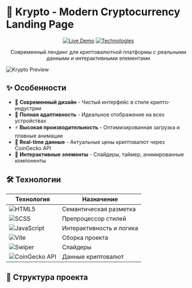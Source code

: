# 🚀 Krypto - Modern Cryptocurrency Landing Page

<div align="center">

[![Live Demo](https://img.shields.io/badge/Demo-Live-brightgreen?style=for-the-badge&logo=vercel)](https://krypto-landing.vercel.app)
[![Technologies](https://img.shields.io/badge/HTML-SCSS-JS-orange?style=for-the-badge&logo=javascript)](https://github.com/depst0r/krypto-landing)

Современный лендинг для криптовалютной платформы с реальными данными и интерактивными элементами

</div>

![Krypto Preview](https://via.placeholder.com/800x400/0D0D0D/FFFFFF?text=Krypto+-+Cryptocurrency+Landing+Page)

## ✨ Особенности

- 🎨 **Современный дизайн** - Чистый интерфейс в стиле крипто-индустрии
- 📱 **Полная адаптивность** - Идеальное отображение на всех устройствах
- ⚡ **Высокая производительность** - Оптимизированная загрузка и плавные анимации
- 🔄 **Real-time данные** - Актуальные цены криптовалют через CoinGecko API
- 🎯 **Интерактивные элементы** - Слайдеры, таймер, анимированные компоненты

## 🛠 Технологии

| Технология | Назначение |
|------------|------------|
| ![HTML5](https://img.shields.io/badge/HTML5-E34F26?style=flat-square&logo=html5&logoColor=white) | Семантическая разметка |
| ![SCSS](https://img.shields.io/badge/SCSS-CC6699?style=flat-square&logo=sass&logoColor=white) | Препроцессор стилей |
| ![JavaScript](https://img.shields.io/badge/JavaScript-F7DF1E?style=flat-square&logo=javascript&logoColor=black) | Интерактивность и логика |
| ![Vite](https://img.shields.io/badge/Vite-646CFF?style=flat-square&logo=vite&logoColor=white) | Сборка проекта |
| ![Swiper](https://img.shields.io/badge/Swiper-6332F6?style=flat-square&logo=swiper&logoColor=white) | Слайдеры |
| ![CoinGecko API](https://img.shields.io/badge/CoinGecko_API-8DC63F?style=flat-square) | Данные криптовалют |

## 🎯 Структура проекта
